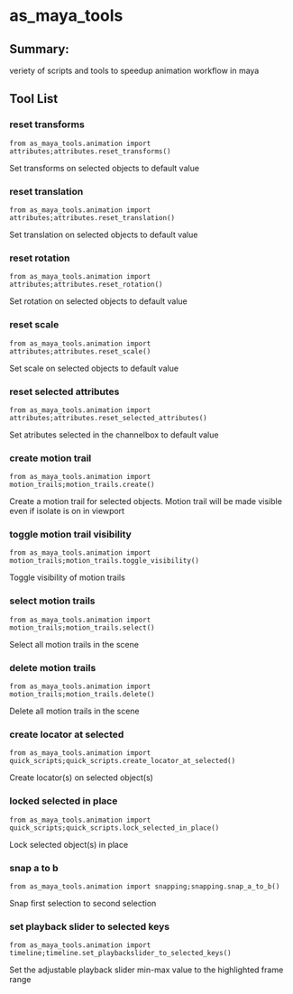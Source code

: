 # as_maya_tools
## Summary:
veriety of scripts and tools to speedup animation workflow in maya

## Tool List
### reset transforms
```
from as_maya_tools.animation import attributes;attributes.reset_transforms()
```
Set transforms on selected objects to default value

### reset translation
```
from as_maya_tools.animation import attributes;attributes.reset_translation()
```
Set translation on selected objects to default value

### reset rotation
```
from as_maya_tools.animation import attributes;attributes.reset_rotation()
```
Set rotation on selected objects to default value

### reset scale
```
from as_maya_tools.animation import attributes;attributes.reset_scale()
```
Set scale on selected objects to default value

### reset selected attributes
```
from as_maya_tools.animation import attributes;attributes.reset_selected_attributes()
```
Set atributes selected in the channelbox to default value

### create motion trail
```
from as_maya_tools.animation import motion_trails;motion_trails.create()
```
Create a motion trail for selected objects. Motion trail will be made visible even if isolate is on in viewport

### toggle motion trail visibility
```
from as_maya_tools.animation import motion_trails;motion_trails.toggle_visibility()
```
Toggle visibility of motion trails

### select motion trails
```
from as_maya_tools.animation import motion_trails;motion_trails.select()
```
Select all motion trails in the scene

### delete motion trails
```
from as_maya_tools.animation import motion_trails;motion_trails.delete()
```
Delete all motion trails in the scene

### create locator at selected
```
from as_maya_tools.animation import quick_scripts;quick_scripts.create_locator_at_selected()
```
Create locator(s) on selected object(s)

### locked selected in place
```
from as_maya_tools.animation import quick_scripts;quick_scripts.lock_selected_in_place()
```
Lock selected object(s) in place

### snap a to b
```
from as_maya_tools.animation import snapping;snapping.snap_a_to_b()
```
Snap first selection to second selection

### set playback slider to selected keys
```
from as_maya_tools.animation import timeline;timeline.set_playbackslider_to_selected_keys()
```
Set the adjustable playback slider min-max value to the highlighted frame range


